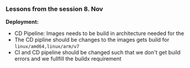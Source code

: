 ### Lessons from the session 8. Nov 

**Deployment:**

- CD Pipeline: Images needs to be build in architecture needed for the 
- The CD pipline should be changes to the images gets build for `linux/amd64,linux/arm/v7`
- CI and CD pipeline should be changed such that we don't get build errors and we fullfill the buildx requirement 